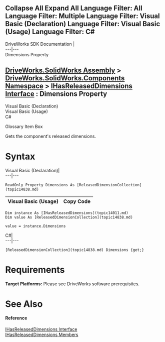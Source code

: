 Collapse All Expand All Language Filter: All  Language Filter: Multiple  Language Filter: Visual Basic (Declaration) Language Filter: Visual Basic (Usage) Language Filter: C#  
---  
DriveWorks SDK Documentation  |   
---|---  
Dimensions Property   
  
[DriveWorks.SolidWorks Assembly](topic13342.md) > [DriveWorks.SolidWorks.Components Namespace](topic13925.md) > [IHasReleasedDimensions Interface](topic14011.md) : Dimensions Property  
---  
  
Visual Basic (Declaration)    
Visual Basic (Usage)    
C# 

Glossary Item Box

Gets the component's released dimensions. 

# Syntax

Visual Basic (Declaration)|   
---|---  
      
    
    ReadOnly Property Dimensions As [ReleasedDimensionCollection](topic14838.md)  
  
Visual Basic (Usage)| Copy Code  
---|---  
      
    
    Dim instance As [IHasReleasedDimensions](topic14011.md)
    Dim value As [ReleasedDimensionCollection](topic14838.md)
     
    value = instance.Dimensions  
  
C#|   
---|---  
      
    
    [ReleasedDimensionCollection](topic14838.md) Dimensions {get;}  
  
# Requirements

**Target Platforms:** Please see DriveWorks software prerequisites.

# See Also

#### Reference

[IHasReleasedDimensions Interface](topic14011.md)   
[IHasReleasedDimensions Members](topic14012.md)


